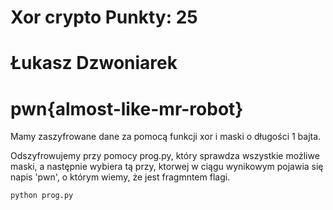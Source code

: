 # Xor   crypto  Punkty: 25
# Łukasz Dzwoniarek

# pwn{almost-like-mr-robot}

Mamy zaszyfrowane dane za pomocą funkcji xor i maski o długości 1 bajta.

Odszyfrowujemy przy pomocy prog.py, który sprawdza wszystkie możliwe maski,
a następnie wybiera tą przy, ktorwej w ciągu wynikowym pojawia się napis 'pwn', 
o którym wiemy, że jest fragmntem flagi. 


```bash
python prog.py
```
